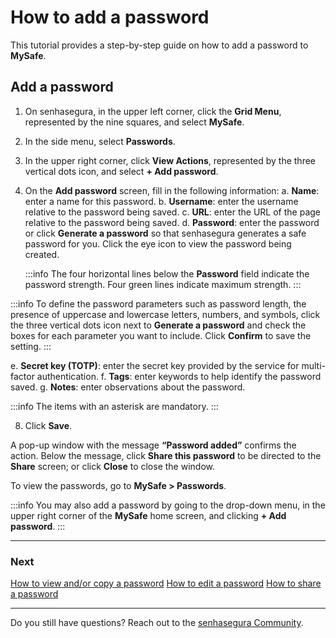 # How to add a password

This tutorial provides a step-by-step guide on how to add a password to **MySafe**.


## Add a password

1. On senhasegura, in the upper left corner, click the **Grid Menu**, represented by the nine squares, and select **MySafe**.
2. In the side menu, select **Passwords**.
3. In the upper right corner, click **View Actions**, represented by the three vertical dots icon, and select **+ Add password**.
5. On the **Add password** screen, fill in the following information:
        a. **Name**: enter a name for this password.
    b. **Username**:  enter the username relative to the password being saved.
    c. **URL**: enter the URL of the page relative to the password being saved.
    d. **Password**:   enter the password or click **Generate a password** so that senhasegura generates a safe password for you. Click the eye icon to view the password being created. 

    :::info
    The four horizontal lines below the **Password** field indicate the password strength. Four green lines indicate maximum strength.
    :::
  
 :::info
To define the password parameters such as password length, the presence of uppercase and lowercase letters, numbers, and symbols, click the three vertical dots icon next to **Generate a password** and check the boxes for each parameter you want to include. Click **Confirm** to save the setting.
:::
 
 e. **Secret key (TOTP)**: enter the secret key provided by the service for multi-factor authentication. 
f. **Tags**: enter keywords to help identify the password saved.
g. **Notes**: enter observations about the password.

:::info
The items with an asterisk are mandatory.
:::

8. Click **Save**.

A pop-up window with the message  **“Password added”** confirms the action. Below the message, click **Share this password** to be directed to the **Share** screen; or click **Close** to close the window.

To view the passwords, go to **MySafe > Passwords**.

:::info
You may also add a password by going to the drop-down menu, in the upper right corner of the **MySafe** home screen, and clicking **+ Add password**.
:::

***

### Next
[How to view and/or copy a password](/v3-32/docs/mysafe-passwords-view-copy)
[How to edit a password](/v3-32/docs/mysafe-passwords-edit)
[How to share a password](/v3-32/docs/mysafe-passwords-share)

***

Do you still have questions? Reach out to the [senhasegura Community](https://community.senhasegura.io/).